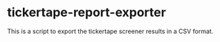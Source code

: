 # tickertape-report-exporter
This is a script to export the tickertape screener results in a CSV format.
